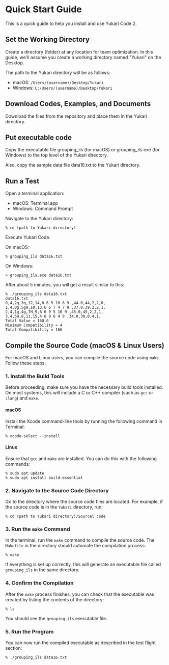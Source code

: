# Quick Start Guide
This is a quick guide to help you install and use Yukari Code 2.

## Set the Working Directory

Create a directory (folder) at any location for team optimization. In this guide, we'll assume you create a working directory named "Yukari" on the Desktop.

The path to the Yukari directory will be as follows:

- macOS: `/Users/(username)/Desktop/Yukari`
- Windows: `C:/Users/(username)/Desktop/Yukari`

## Download Codes, Examples, and Documents

Download the files from the repository and place them in the Yukari directory.

## Put executable code

Copy the executable file grouping_ils (for macOS) or grouping_ils.exe (for Windows) to the top level of the Yukari directory.

Also, copy the sample data file data16.txt to the Yukari directory.

## Run a Test

Open a terminal application:

- macOS: Terminal.app
- Windows: Command Prompt

Navigate to the Yukari directory:

```
% cd (path to Yukari directory)
```

Execute Yukari Code.

On macOS:

```
% grouping_ils data16.txt
```

On Windows:

```
> grouping_ils.exe data16.txt
```

After about 5 minutes, you will get a result similar to this:

```
% ./grouping_ils data16.txt
data16.txt
0,4,2g,3g,12,14,8 6 5 10 6 9 ,44.0,44,2,2,0,
1,4,0g,5gH,10,13,6 6 7 4 7 9 ,37.0,39,2,2,1,
2,4,1g,4g,7H,9,6 6 9 5 10 9 ,45.0,45,2,2,1,
3,4,6H,8,11,15,4 6 9 6 4 9 ,34.0,38,0,4,1,
Total Value = 160.0
Minimum Compatibility = 4
Total Compatibility = 166
```

## Compile the Source Code (macOS & Linux Users)

For macOS and Linux users, you can compile the source code using `make`. Follow these steps:

### 1. Install the Build Tools

Before proceeding, make sure you have the necessary build tools installed. On most systems, this will include a C or C++ compiler (such as `gcc` or `clang`) and `make`.

#### macOS

  Install the Xcode command-line tools by running the following command in Terminal:

  ```
  % xcode-select --install
  ```

#### Linux

Ensure that `gcc` and `make` are installed. You can do this with the following commands:

  ```
  % sudo apt update
  % sudo apt install build-essential
  ```

### 2. Navigate to the Source Code Directory

Go to the directory where the source code files are located. For example, if the source code is in the `Yukari` directory, run:

```
% cd (path to Yukari directory)/Source\ code
```

### 3. Run the `make` Command

In the terminal, run the `make` command to compile the source code. The `Makefile` in the directory should automate the compilation process:

```
% make
```

If everything is set up correctly, this will generate an executable file called `grouping_ils` in the same directory.

### 4. Confirm the Compilation

After the `make` process finishes, you can check that the executable was created by listing the contents of the directory:

```
% ls
```

You should see the `grouping_ils` executable file.

### 5. Run the Program

You can now run the compiled executable as described in the test flight section:

```
% ./grouping_ils data16.txt
```
